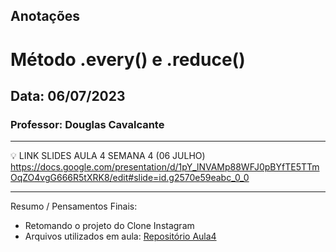 ## Anotações

# Método .every() e .reduce()

## Data: 06/07/2023

### Professor: Douglas Cavalcante

---

💡 LINK SLIDES AULA 4 SEMANA 4 (06 JULHO)
https://docs.google.com/presentation/d/1pY_lNVAMp88WFJ0pBYfTE5TTmOqZO4vgG666R5tXRK8/edit#slide=id.g2570e59eabc_0_0

---

Resumo / Pensamentos Finais:

- Retomando o projeto do Clone Instagram
- Arquivos utilizados em aula: [Repositório Aula4](https://github.com/vdr3w/aulasdevinhouse/tree/main/semana4/aula4)

